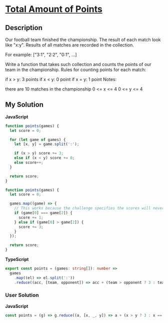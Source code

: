 # [Total Amount of Points](https://www.codewars.com/kata/5bb904724c47249b10000131)

## Description

Our football team finished the championship. The result of each match look like "x:y". Results of all matches are recorded in the collection.

For example: ["3:1", "2:2", "0:1", ...]

Write a function that takes such collection and counts the points of our team in the championship. Rules for counting points for each match:

if x > y: 3 points
if x < y: 0 point
if x = y: 1 point
Notes:

there are 10 matches in the championship
0 <= x <= 4
0 <= y <= 4

## My Solution

**JavaScript**

```js
function points(games) {
  let score = 0;

  for (let game of games) {
    let [x, y] = game.split(':');

    if (x > y) score += 3;
    else if (x < y) score += 0;
    else score++;
  }

  return score;
}
```

```js
function points(games) {
  let score = 0;

  games.map((game) => {
    // This works because the challenge specifies the scores will never be two characters in length
    if (game[0] === game[2]) {
      score += 1;
    } else if (game[0] > game[2]) {
      score += 3;
    }
  });

  return score;
}
```

**TypeScript**

```ts
export const points = (games: string[]): number =>
  games
    .map((el) => el.split(':'))
    .reduce((acc, [team, opponent]) => acc + (team > opponent ? 3 : team < opponent ? 0 : 1), 0);
```

### User Solution

**JavaScript**

```js
const points = (g) => g.reduce((a, [x, _, y]) => a + (x > y ? 3 : x == y), 0);
```
